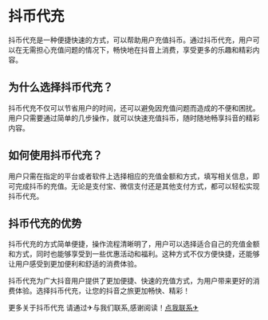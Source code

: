 # 抖币代充

抖币代充是一种便捷快速的方式，可以帮助用户充值抖币。通过抖币代充，用户可以在无需担心充值问题的情况下，畅快地在抖音上消费，享受更多的乐趣和精彩内容。

## 为什么选择抖币代充？

抖币代充不仅可以节省用户的时间，还可以避免因充值问题而造成的不便和困扰。用户只需要通过简单的几步操作，就可以快速充值抖币，随时随地畅享抖音的精彩内容。

## 如何使用抖币代充？

用户只需在指定的平台或者软件上选择相应的充值金额和方式，填写相关信息，即可完成抖币的充值。无论是支付宝、微信支付还是其他支付方式，都可以轻松实现抖币代充。

## 抖币代充的优势

抖币代充的方式简单便捷，操作流程清晰明了，用户可以选择适合自己的充值金额和方式，同时也能够享受到一些优惠活动和福利。这种方式不仅方便快捷，还能够让用户感受到更加便利和舒适的消费体验。

抖币代充为广大抖音用户提供了更加便捷、快速的充值方式，为用户带来更好的消费体验。选择抖币代充，让您的抖音之旅更加畅快、精彩！

更多关于抖币代充 请通过✈与我们联系,感谢阅读！[点我联系✈](https://img.G208.com)